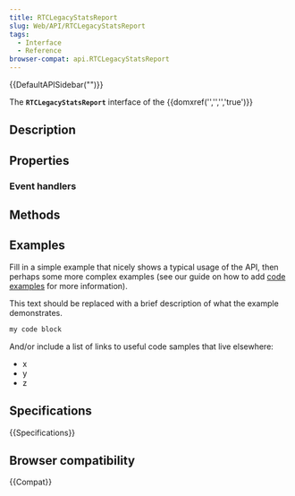 ```yaml
---
title: RTCLegacyStatsReport
slug: Web/API/RTCLegacyStatsReport
tags:
  - Interface
  - Reference
browser-compat: api.RTCLegacyStatsReport
---
```

{{DefaultAPISidebar("")}}

The **`RTCLegacyStatsReport`** interface of the {{domxref('','','','true')}} 

## Description

 

## Properties



### Event handlers



## Methods



## Examples

Fill in a simple example that nicely shows a typical usage of the API, then perhaps some more complex examples (see our guide on how to add [code examples](/en-US/docs/MDN/Contribute/Structures/Code_examples) for more information).

This text should be replaced with a brief description of what the example demonstrates.

```js
my code block
```

And/or include a list of links to useful code samples that live elsewhere:

*   x
*   y
*   z

## Specifications

{{Specifications}}

## Browser compatibility

{{Compat}}

